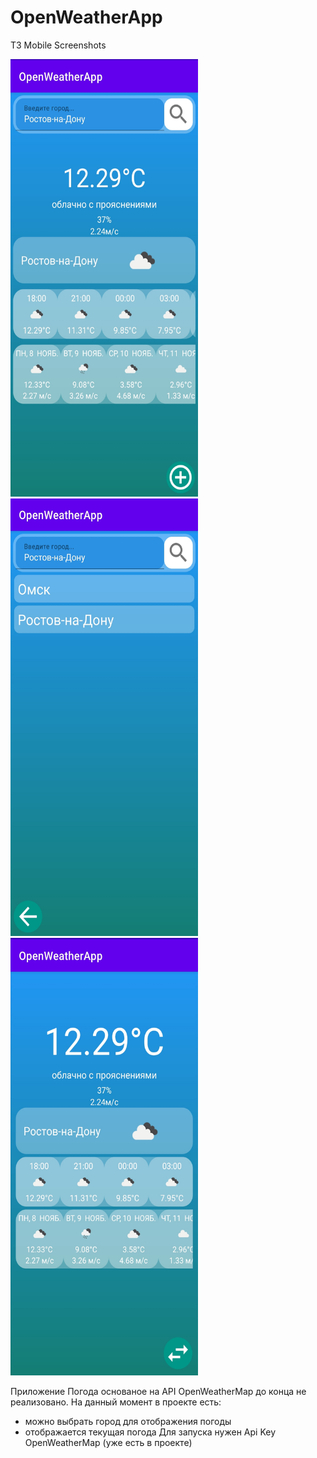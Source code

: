 # OpenWeatherApp
ТЗ Mobile
Screenshots

<img src="screenshots/Screenshot_main.jpg" width="300" height="700"/>
<img src="screenshots/Screenshot_favcity.jpg" width="300" height="700"/>
<img src="screenshots/Screenshot_changecity.jpg" width="300" height="700"/>

Приложение Погода основаное на API OpenWeatherMap до конца не реализовано.
На данный момент в проекте есть:
- можно выбрать город для отображения погоды
- отображается текущая погода
Для запуска нужен Api Key OpenWeatherMap (уже есть в проекте)
